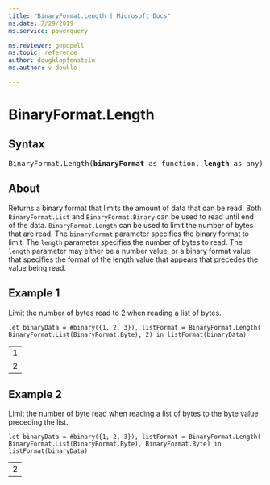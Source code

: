 ```yaml
---
title: "BinaryFormat.Length | Microsoft Docs"
ms.date: 7/29/2019
ms.service: powerquery

ms.reviewer: gepopell
ms.topic: reference
author: dougklopfenstein
ms.author: v-douklo

---
```

# BinaryFormat.Length

## Syntax

<pre>
BinaryFormat.Length(<b>binaryFormat</b> as function, <b>length</b> as any) as function
</pre> 
  
## About  
Returns a binary format that limits the amount of data that can be read. Both `BinaryFormat.List` and `BinaryFormat.Binary` can be used to read until end of the data. `BinaryFormat.Length` can be used to limit the number of bytes that are read. The `binaryFormat` parameter specifies the binary format to limit. The `length` parameter specifies the number of bytes to read. The `length` parameter may either be a number value, or a binary format value that specifies the format of the length value that appears that precedes the value being read.

## Example 1
Limit the number of bytes read to 2 when reading a list of bytes.

```powerquery-m
let binaryData = #binary({1, 2, 3}), listFormat = BinaryFormat.Length( BinaryFormat.List(BinaryFormat.Byte), 2) in listFormat(binaryData)
```

<table> <tr><td>1</td></tr> <tr><td>2</td></tr> </table>

## Example 2
Limit the number of byte read when reading a list of bytes to the byte value preceding the list.

```powerquery-m
let binaryData = #binary({1, 2, 3}), listFormat = BinaryFormat.Length( BinaryFormat.List(BinaryFormat.Byte), BinaryFormat.Byte) in listFormat(binaryData)
```

<table> <tr><td>2</td></tr> </table>